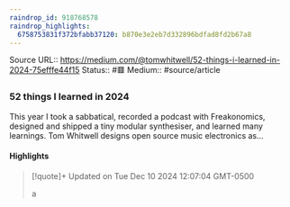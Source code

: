 ```yaml
---
raindrop_id: 918768578
raindrop_highlights:
  6758753831f372bfabb37120: b870e3e2eb7d332896bdfad8fd2b67a8
---
```


Source URL:: https://medium.com/@tomwhitwell/52-things-i-learned-in-2024-75efffe44f15
Status:: #🟥
Medium:: #source/article


### 52 things I learned in 2024

This year I took a sabbatical, recorded a podcast with Freakonomics, designed and shipped a tiny modular synthesiser, and learned many learnings. Tom Whitwell designs open source music electronics as…

#### Highlights

> [!quote]+ Updated on Tue Dec 10 2024 12:07:04 GMT-0500
>
> a
